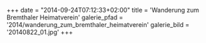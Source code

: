 +++
date = "2014-09-24T07:12:33+02:00"
title = 'Wanderung zum Bremthaler Heimatverein'
galerie_pfad = '2014/wanderung_zum_bremthaler_heimatverein'
galerie_bild = '20140822_01.jpg'
+++

      